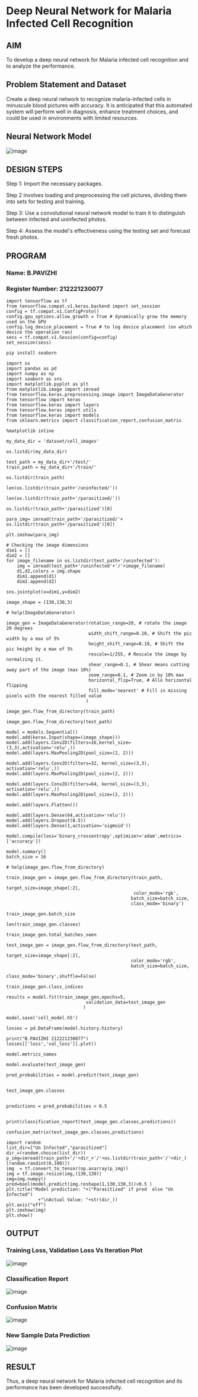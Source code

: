 # Deep Neural Network for Malaria Infected Cell Recognition

## AIM
To develop a deep neural network for Malaria infected cell recognition and to analyze the performance.

## Problem Statement and Dataset
Create a deep neural network to recognize malaria-infected cells in minuscule blood pictures with accuracy. It is anticipated that this automated system will perform well in diagnosis, enhance treatment choices, and could be used in environments with limited resources.

## Neural Network Model
![image](https://github.com/pavizhi/malaria-cell-recognition/assets/95067176/71d0b080-3b8f-4773-9b6b-0583225f1714)



## DESIGN STEPS

Step 1: Import the necessary packages.

Step 2 involves loading and preprocessing the cell pictures, dividing them into sets for testing and training.

Step 3: Use a convolutional neural network model to train it to distinguish between infected and uninfected photos.

Step 4: Assess the model's effectiveness using the testing set and forecast fresh photos.

## PROGRAM

### Name: B.PAVIZHI
### Register Number: 212221230077

```
import tensorflow as tf
from tensorflow.compat.v1.keras.backend import set_session
config = tf.compat.v1.ConfigProto()
config.gpu_options.allow_growth = True # dynamically grow the memory used on the GPU
config.log_device_placement = True # to log device placement (on which device the operation ran)
sess = tf.compat.v1.Session(config=config)
set_session(sess)

pip install seaborn

import os
import pandas as pd
import numpy as np
import seaborn as sns
import matplotlib.pyplot as plt
from matplotlib.image import imread
from tensorflow.keras.preprocessing.image import ImageDataGenerator
from tensorflow import keras
from tensorflow.keras import layers
from tensorflow.keras import utils
from tensorflow.keras import models
from sklearn.metrics import classification_report,confusion_matrix

%matplotlib inline

my_data_dir = 'dataset/cell_images'

os.listdir(my_data_dir)

test_path = my_data_dir+'/test/'
train_path = my_data_dir+'/train/'

os.listdir(train_path)

len(os.listdir(train_path+'/uninfected/'))

len(os.listdir(train_path+'/parasitized/'))

os.listdir(train_path+'/parasitized')[0]

para_img= imread(train_path+'/parasitized/'+ os.listdir(train_path+'/parasitized')[0])

plt.imshow(para_img)

# Checking the image dimensions
dim1 = []
dim2 = []
for image_filename in os.listdir(test_path+'/uninfected'):
    img = imread(test_path+'/uninfected'+'/'+image_filename)
    d1,d2,colors = img.shape
    dim1.append(d1)
    dim2.append(d2)

sns.jointplot(x=dim1,y=dim2)

image_shape = (130,130,3)

# help(ImageDataGenerator)

image_gen = ImageDataGenerator(rotation_range=20, # rotate the image 20 degrees
                               width_shift_range=0.10, # Shift the pic width by a max of 5%
                               height_shift_range=0.10, # Shift the pic height by a max of 5%
                               rescale=1/255, # Rescale the image by normalzing it.
                               shear_range=0.1, # Shear means cutting away part of the image (max 10%)
                               zoom_range=0.1, # Zoom in by 10% max
                               horizontal_flip=True, # Allo horizontal flipping
                               fill_mode='nearest' # Fill in missing pixels with the nearest filled value
                              )

image_gen.flow_from_directory(train_path)

image_gen.flow_from_directory(test_path)

model = models.Sequential()
model.add(keras.Input(shape=(image_shape)))
model.add(layers.Conv2D(filters=16,kernel_size=(3,3),activation='relu',))
model.add(layers.MaxPooling2D(pool_size=(2, 2)))

model.add(layers.Conv2D(filters=32, kernel_size=(3,3), activation='relu',))
model.add(layers.MaxPooling2D(pool_size=(2, 2)))

model.add(layers.Conv2D(filters=64, kernel_size=(3,3), activation='relu',))
model.add(layers.MaxPooling2D(pool_size=(2, 2)))

model.add(layers.Flatten())

model.add(layers.Dense(64,activation='relu'))
model.add(layers.Dropout(0.5))
model.add(layers.Dense(1,activation='sigmoid'))

model.compile(loss='binary_crossentropy',optimizer='adam',metrics=['accuracy'])

model.summary()
batch_size = 16

# help(image_gen.flow_from_directory)

train_image_gen = image_gen.flow_from_directory(train_path,
                                               target_size=image_shape[:2],
                                                color_mode='rgb',
                                               batch_size=batch_size,
                                               class_mode='binary')

train_image_gen.batch_size

len(train_image_gen.classes)

train_image_gen.total_batches_seen

test_image_gen = image_gen.flow_from_directory(test_path,
                                               target_size=image_shape[:2],
                                               color_mode='rgb',
                                               batch_size=batch_size,
                                               class_mode='binary',shuffle=False)

train_image_gen.class_indices

results = model.fit(train_image_gen,epochs=5,
                              validation_data=test_image_gen
                             )

model.save('cell_model.h5')

losses = pd.DataFrame(model.history.history)

print("B.PAVIZHI 212221230077")
losses[['loss','val_loss']].plot()

model.metrics_names

model.evaluate(test_image_gen)

pred_probabilities = model.predict(test_image_gen)


test_image_gen.classes


predictions = pred_probabilities > 0.5


print(classification_report(test_image_gen.classes,predictions))

confusion_matrix(test_image_gen.classes,predictions)

import random
list_dir=["Un Infected","parasitized"]
dir_=(random.choice(list_dir))
p_img=imread(train_path+'/'+dir_+'/'+os.listdir(train_path+'/'+dir_)[random.randint(0,100)])
img  = tf.convert_to_tensor(np.asarray(p_img))
img = tf.image.resize(img,(130,130))
img=img.numpy()
pred=bool(model.predict(img.reshape(1,130,130,3))<0.5 )
plt.title("Model prediction: "+("Parasitized" if pred  else "Un Infected")
			+"\nActual Value: "+str(dir_))
plt.axis("off")
plt.imshow(img)
plt.show()

```

## OUTPUT

### Training Loss, Validation Loss Vs Iteration Plot
![image](https://github.com/SudharshnaLakshmi/malaria-cell-recognition/assets/93427267/9c64bb35-419f-46a7-870b-c2ec0fde0975)

### Classification Report
![image](https://github.com/SudharshnaLakshmi/malaria-cell-recognition/assets/93427267/312be32e-87cb-4855-a6a5-4eea2e48614a)

### Confusion Matrix
![image](https://github.com/SudharshnaLakshmi/malaria-cell-recognition/assets/93427267/33424593-3fca-450a-85dd-b7fc7fab611d)

### New Sample Data Prediction
![image](https://github.com/SudharshnaLakshmi/malaria-cell-recognition/assets/93427267/21a21a23-5b90-4f92-b45a-2d7387deadd7)


## RESULT
Thus, a deep neural network for Malaria infected cell recognition and its performance has been developed successfully.
